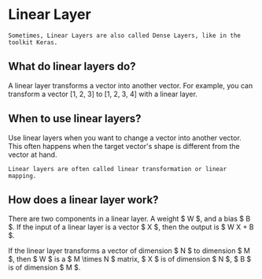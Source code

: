 # Linear Layer

```{note}
Sometimes, Linear Layers are also called Dense Layers, like in the toolkit Keras.
```

## What do linear layers do?

A linear layer transforms a vector into another vector. For example, you can transform a vector [1, 2, 3] to [1, 2, 3, 4] with a linear layer.

## When to use linear layers?

Use linear layers when you want to change a vector into another vector. This often happens when the target vector's shape is different from the vector at hand.

```{note}
Linear layers are often called linear transformation or linear mapping.
```

## How does a linear layer work?

There are two components in a linear layer. A weight $ W $, and a bias $ B $. If the input of a linear layer is a vector $ X $, then the output is $ W X + B $.

If the linear layer transforms a vector of dimension $ N $ to dimension $ M $, then $ W $ is a $ M \times N $ matrix, $ X $ is of dimension $ N $, $ B $ is of dimension $ M $.
